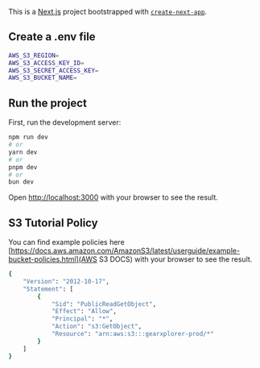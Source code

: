 This is a [Next.js](https://nextjs.org/) project bootstrapped with [`create-next-app`](https://github.com/vercel/next.js/tree/canary/packages/create-next-app).


## Create a .env file

```bash
AWS_S3_REGION=
AWS_S3_ACCESS_KEY_ID=
AWS_S3_SECRET_ACCESS_KEY=
AWS_S3_BUCKET_NAME=
```

## Run the project

First, run the development server:

```bash
npm run dev
# or
yarn dev
# or
pnpm dev
# or
bun dev
```

Open [http://localhost:3000](http://localhost:3000) with your browser to see the result.

## S3 Tutorial Policy

You can find example policies here [https://docs.aws.amazon.com/AmazonS3/latest/userguide/example-bucket-policies.html](AWS S3 DOCS) with your browser to see the result.

```bash
{
    "Version": "2012-10-17",
    "Statement": [
        {
            "Sid": "PublicReadGetObject",
            "Effect": "Allow",
            "Principal": "*",
            "Action": "s3:GetObject",
            "Resource": "arn:aws:s3:::gearxplorer-prod/*"
        }
    ]
}
```



